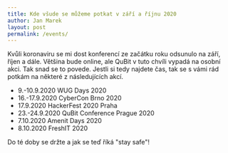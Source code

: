 ```yaml
---
title: Kde všude se můžeme potkat v září a říjnu 2020
author: Jan Marek
layout: post
permalink: /events/
---
```

Kvůli koronaviru se mi dost konferencí ze začátku roku odsunulo na září, říjen a dále. Většina bude online, ale QuBit v tuto chvíli vypadá na osobní akci. Tak snad se to povede. Jestli si tedy najdete čas, tak se s vámi rád potkám na některé z následujících akcí.

   *  9.-10.9.2020 WUG Days 2020
   * 16.-17.9.2020 CyberCon Brno 2020
   * 17.9.2020 HackerFest 2020 Praha
   * 23.-24.9.2020 QuBit Conference Prague 2020
   * 7.10.2020 Amenit Days 2020
   * 8.10.2020 FreshIT 2020

Do té doby se držte a jak se teď říká "stay safe"!